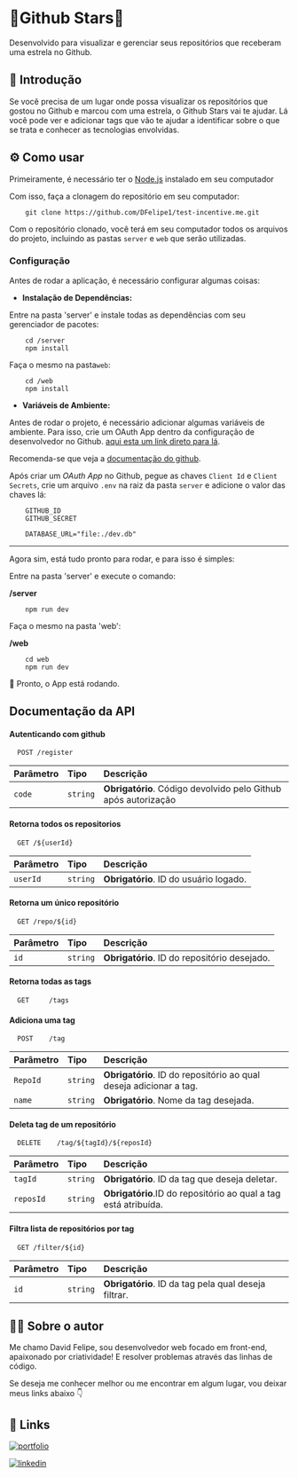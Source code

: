 
# 🌟Github Stars🌟

Desenvolvido para visualizar e gerenciar seus repositórios que receberam uma estrela no Github.

## 🚀 Introdução

Se você precisa de um lugar onde possa visualizar os repositórios que gostou no Github e marcou com uma estrela, o Github Stars vai te ajudar. Lá você pode ver e adicionar tags que vão te ajudar a identificar sobre o que se trata e conhecer as tecnologias envolvidas.

## ⚙ Como usar

Primeiramente, é necessário ter o [Node.js](https://nodejs.org/en) instalado em seu computador

Com isso, faça a clonagem do repositório em seu computador:

```
    git clone https://github.com/DFelipe1/test-incentive.me.git
```

Com o repositório clonado, você terá em seu computador todos os arquivos do projeto, incluindo as pastas `server` e `web` que serão utilizadas.

### Configuração

Antes de rodar a aplicação, é necessário configurar algumas coisas:

- **Instalação de Dependências:**

Entre na pasta 'server' e instale todas as dependências com seu gerenciador de pacotes:
```
    cd /server
    npm install
```

Faça o mesmo na pasta```web```:

```
    cd /web
    npm install
```

- **Variáveis de Ambiente:**

Antes de rodar o projeto, é necessário adicionar algumas variáveis de ambiente. Para isso, crie um OAuth App dentro da configuração de desenvolvedor no Github. [aqui esta um link direto para lá](https://github.com/settings/developers).

Recomenda-se que veja a [documentação do github](https://docs.github.com/pt).


Após criar um *OAuth App* no Github, pegue as chaves ``Client Id`` e ``Client Secrets``, crie um arquivo ``.env`` na raiz da pasta ``server`` e adicione o valor das chaves lá:

```
    GITHUB_ID
    GITHUB_SECRET

    DATABASE_URL="file:./dev.db"
```

---

Agora sim, está tudo pronto para rodar, e para isso é simples:

Entre na pasta 'server' e execute o comando:

**/server**
```
    npm run dev
```
Faça o mesmo na pasta 'web':

**/web**
```
    cd web
    npm run dev
```

🎉 Pronto, o App está rodando.



## Documentação da API

#### Autenticando com github

```http
  POST /register
```

| Parâmetro   | Tipo       | Descrição                           |
| :---------- | :--------- | :---------------------------------- |
| `code` | `string` | **Obrigatório**. Código devolvido pelo Github após autorização|

#### Retorna todos os repositorios

```http
  GET /${userId}
```

| Parâmetro   | Tipo       | Descrição                                   |
| :---------- | :--------- | :------------------------------------------ |
| `userId`      | `string` | **Obrigatório**. ID do usuário logado. |

#### Retorna um único repositório

```http
  GET /repo/${id}
```

| Parâmetro   | Tipo       | Descrição                                   |
| :---------- | :--------- | :------------------------------------------ |
| `id`      | `string` | **Obrigatório**. ID do repositório desejado. |

#### Retorna todas as tags

```http
  GET     /tags
```

#### Adiciona uma tag

```http
  POST    /tag
```

| Parâmetro   | Tipo       | Descrição                                   |
| :---------- | :--------- | :------------------------------------------ |
| `RepoId`      | `string` | **Obrigatório**. ID do repositório ao qual deseja adicionar a tag. |
`name`      | `string` | **Obrigatório**. Nome da tag desejada.|

#### Deleta tag de um repositório

```http
  DELETE    /tag/${tagId}/${reposId}
```

| Parâmetro   | Tipo       | Descrição                                   |
| :---------- | :--------- | :------------------------------------------ |
| `tagId`      | `string` | **Obrigatório**. ID da tag que deseja deletar. |
`reposId`      | `string` | **Obrigatório**.ID do repositório ao qual a tag está atribuída.|


#### Filtra lista de repositórios por tag

```http
  GET /filter/${id}
```

| Parâmetro   | Tipo       | Descrição                                   |
| :---------- | :--------- | :------------------------------------------ |
| `id`      | `string` | **Obrigatório**. ID da tag pela qual deseja filtrar. |





## 👨‍💻 Sobre o autor
Me chamo David Felipe, sou desenvolvedor web focado em front-end, apaixonado por criatividade! E resolver problemas através das linhas de código.

Se deseja me conhecer melhor ou me encontrar em algum lugar, vou deixar meus links abaixo 👇


## 🔗 Links
[![portfolio](https://img.shields.io/badge/meu_portfolio-000?style=for-the-badge&logo=ko-fi&logoColor=white)](https://www.davidfelipe.dev)

[![linkedin](https://img.shields.io/badge/linkedin-0A66C2?style=for-the-badge&logo=linkedin&logoColor=white)](https://www.linkedin.com/in/lipedev/)



